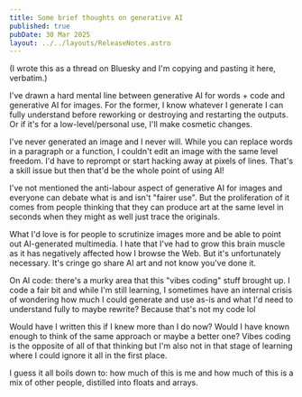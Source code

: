 ```yaml
---
title: Some brief thoughts on generative AI
published: true
pubDate: 30 Mar 2025
layout: ../../layouts/ReleaseNotes.astro
---
```

(I wrote this as a thread on Bluesky and I'm copying and pasting it here, verbatim.)

I've drawn a hard mental line between generative AI for words + code and generative AI for images. For the former, I know whatever I generate I can fully understand before reworking or destroying and restarting the outputs. Or if it's for a low-level/personal use, I'll make cosmetic changes.

I've never generated an image and I never will. While you can replace words in a paragraph or a function, I couldn't edit an image with the same level freedom. I'd have to reprompt or start hacking away at pixels of lines. That's a skill issue but then that'd be the whole point of using AI!

I've not mentioned the anti-labour aspect of generative AI for images and everyone can debate what is and isn't "fairer use". But the proliferation of it comes from people thinking that they can produce art at the same level in seconds when they might as well just trace the originals.

What I'd love is for people to scrutinize images more and be able to point out AI-generated multimedia. I hate that I've had to grow this brain muscle as it has negatively affected how I browse the Web. But it's unfortunately necessary. It's cringe go share AI art and not know you've done it.

On AI code: there's a murky area that this "vibes coding" stuff brought up. I code a fair bit and while I'm still learning, I sometimes have an internal crisis of wondering how much I could generate and use as-is and what I'd need to understand fully to maybe rewrite? Because that's not my code lol

Would have I written this if I knew more than I do now? Would I have known enough to think of the same approach or maybe a better one? Vibes coding is the opposite of all of that thinking but I'm also not in that stage of learning where I could ignore it all in the first place.

I guess it all boils down to: how much of this is me and how much of this is a mix of other people, distilled into floats and arrays.